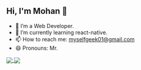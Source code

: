 ## Hi, I'm Mohan  👋

- 🔭 I’m a Web Developer.
- 🌱 I’m currently learning react-native.
- 📫 How to reach me: myselfgeek01@gmail.com
- 😄 Pronouns: Mr.

<!-- <img  align='center' src='https://github-readme-stats.vercel.app/api/pin/?username=MohanVaddi&repo=AMS'> -->



<a href="#">
  <img align='center' src='https://github-readme-stats.vercel.app/api?username=MohanVaddi&&show_icons=true&theme=radical&count_private=true'>
 </a>
 <a href="#">
    <img align='center' src='https://github-readme-stats.vercel.app/api/top-langs/?username=MohanVaddi&show_icons=true&theme=radical&count_private=true&layout=compact&langs_count=10'>
  </a>
  
